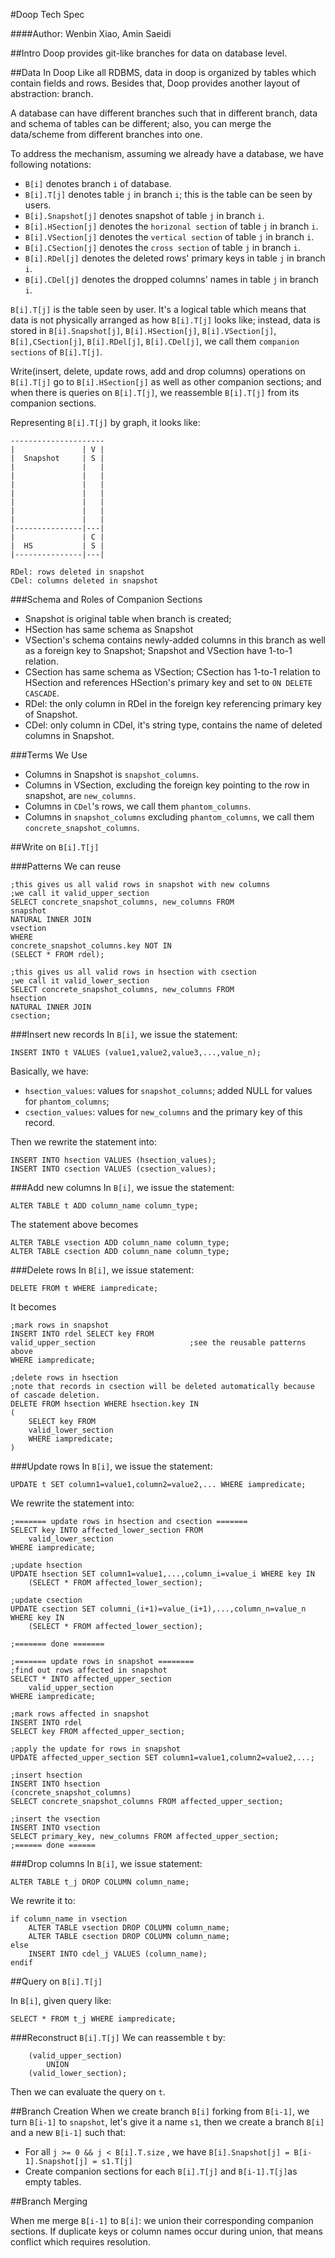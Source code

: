 #Doop Tech Spec

####Author: Wenbin Xiao, Amin Saeidi

##Intro
Doop provides git-like branches for data on database level.

##Data In Doop
Like all RDBMS, data in doop is organized by tables which contain fields and rows. 
Besides that, Doop provides another layout of abstraction: branch.

A database can have different branches such that in different branch, 
data and schema of tables can be different; also, you can merge the data/scheme from different branches into one.

To address the mechanism, assuming we already have a database, we have following notations:

* `B[i]` denotes branch `i` of database.
* `B[i].T[j]` denotes table `j` in branch `i`; this is the table can be seen by users.
* `B[i].Snapshot[j]` denotes snapshot of table `j` in branch `i`.
* `B[i].HSection[j]` denotes the `horizonal section` of table `j` in branch `i`.
* `B[i].VSection[j]` denotes the `vertical section` of table `j` in branch `i`.
* `B[i].CSection[j]` denotes the `cross section` of table `j` in branch `i`.
* `B[i].RDel[j]` denotes the deleted rows' primary keys in table `j` in branch `i`.
* `B[i].CDel[j]` denotes the dropped columns' names in table `j` in branch `i`.

`B[i].T[j]` is the table seen by user. It's a logical table which means that data is 
not physically arranged as how `B[i].T[j]` looks like; instead, data is 
stored in `B[i].Snapshot[j]`, `B[i].HSection[j]`, `B[i].VSection[j]`, `B[i],CSection[j]`, `B[i].RDel[j]`, `B[i].CDel[j]`, 
we call them `companion sections` of `B[i].T[j]`. 

Write(insert, delete, update rows, add and drop columns) operations on `B[i].T[j]` go 
to `B[i].HSection[j]` as well as other companion sections; and when there is queries on `B[i].T[j]`, 
we reassemble `B[i].T[j]` from its companion sections. 

Representing `B[i].T[j]` by graph, it looks like:

    ---------------------
    |               | V |
    |  Snapshot     | S |
    |               |   |
    |               |   |
    |               |   |
    |               |   |
    |               |   |
    |               |   |
    |               |   |
    |---------------|---|
    |               | C |
    |  HS           | S |
    |---------------|---|

    RDel: rows deleted in snapshot
    CDel: columns deleted in snapshot

###Schema and Roles of Companion Sections

* Snapshot is original table when branch is created;
* HSection has same schema as Snapshot
* VSection's schema contains newly-added columns in this branch as well as a foreign key to Snapshot; Snapshot and VSection have 1-to-1 relation.
* CSection has same schema as VSection; CSection has 1-to-1 relation to HSection and references HSection's primary key and set to `ON DELETE CASCADE`.
* RDel: the only column in RDel in the foreign key referencing primary key of Snapshot.
* CDel: only column in CDel, it's string type, contains the name of deleted columns in Snapshot. 

###Terms We Use

* Columns in Snapshot is `snapshot_columns`.
* Columns in VSection, excluding the foreign key pointing to the row in snapshot, are `new_columns`.
* Columns in `CDel`'s rows, we call them `phantom_columns`.
* Columns in `snapshot_columns` excluding `phantom_columns`, we call them `concrete_snapshot_columns`.

##Write on `B[i].T[j]`

###Patterns We can reuse

    ;this gives us all valid rows in snapshot with new columns
    ;we call it valid_upper_section
    SELECT concrete_snapshot_columns, new_columns FROM 
    snapshot 
    NATURAL INNER JOIN 
    vsection
    WHERE 
    concrete_snapshot_columns.key NOT IN
    (SELECT * FROM rdel);

    ;this gives us all valid rows in hsection with csection
    ;we call it valid_lower_section
    SELECT concrete_snapshot_columns, new_columns FROM
    hsection
    NATURAL INNER JOIN
    csection;

###Insert new records
In `B[i]`, we issue the statement: 

    INSERT INTO t VALUES (value1,value2,value3,...,value_n);

Basically, we have:

* `hsection_values`: values for `snapshot_columns`; added NULL for values for `phantom_columns`; 
* `csection_values`: values for `new_columns` and the primary key of this record.

Then we rewrite the statement into:
        
    INSERT INTO hsection VALUES (hsection_values);
    INSERT INTO csection VALUES (csection_values);

###Add new columns
In `B[i]`, we issue the statement:
    
    ALTER TABLE t ADD column_name column_type;

The statement above becomes

    ALTER TABLE vsection ADD column_name column_type;
    ALTER TABLE csection ADD column_name column_type;

###Delete rows
In `B[i]`, we issue statement:

    DELETE FROM t WHERE iampredicate;

It becomes

    ;mark rows in snapshot
    INSERT INTO rdel SELECT key FROM
    valid_upper_section                     ;see the reusable patterns above
    WHERE iampredicate;
    
    ;delete rows in hsection
    ;note that records in csection will be deleted automatically because of cascade deletion.
    DELETE FROM hsection WHERE hsection.key IN
    (
        SELECT key FROM 
        valid_lower_section
        WHERE iampredicate;
    )
    

###Update rows
In `B[i]`, we issue the statement:

    UPDATE t SET column1=value1,column2=value2,... WHERE iampredicate;
    

We rewrite the statement into:
    
    ;======= update rows in hsection and csection =======
    SELECT key INTO affected_lower_section FROM 
        valid_lower_section
    WHERE iampredicate;

    ;update hsection
    UPDATE hsection SET column1=value1,...,column_i=value_i WHERE key IN 
        (SELECT * FROM affected_lower_section);

    ;update csection
    UPDATE csection SET columni_(i+1)=value_(i+1),...,column_n=value_n WHERE key IN 
        (SELECT * FROM affected_lower_section);

    ;======= done =======

    ;======= update rows in snapshot ========
    ;find out rows affected in snapshot
    SELECT * INTO affected_upper_section
        valid_upper_section
    WHERE iampredicate;

    ;mark rows affected in snapshot
    INSERT INTO rdel
    SELECT key FROM affected_upper_section;

    ;apply the update for rows in snapshot
    UPDATE affected_upper_section SET column1=value1,column2=value2,...; 

    ;insert hsection 
    INSERT INTO hsection
    (concrete_snapshot_columns) 
    SELECT concrete_snapshot_columns FROM affected_upper_section;

    ;insert the vsection 
    INSERT INTO vsection 
    SELECT primary_key, new_columns FROM affected_upper_section;  
    ;====== done ======
    

###Drop columns
In `B[i]`, we issue statement:

    ALTER TABLE t_j DROP COLUMN column_name;

We rewrite it to:

    if column_name in vsection
        ALTER TABLE vsection DROP COLUMN column_name; 
        ALTER TABLE csection DROP COLUMN column_name; 
    else
        INSERT INTO cdel_j VALUES (column_name); 
    endif
    
##Query on `B[i].T[j]` 

In `B[i]`, given query like:

    SELECT * FROM t_j WHERE iampredicate;

###Reconstruct `B[i].T[j]`
We can reassemble `t` by:

        (valid_upper_section)
            UNION
        (valid_lower_section);

Then we can evaluate the query on `t`. 
        

##Branch Creation
When we create branch `B[i]` forking from `B[i-1]`, we turn `B[i-1]` to `snapshot`, 
let's give it a name `s1`, then we create a branch `B[i]` and a new `B[i-1]` such that:

* For all  `j >= 0 && j < B[i].T.size` , we have `B[i].Snapshot[j] = B[i-1].Snapshot[j] = s1.T[j]`
* Create companion sections for each `B[i].T[j]`  and `B[i-1].T[j]`as empty tables.

##Branch Merging

When me merge `B[i-1]` to `B[i]`: we union their corresponding companion sections. 
If duplicate keys or column names occur during union, that means conflict which requires resolution.
